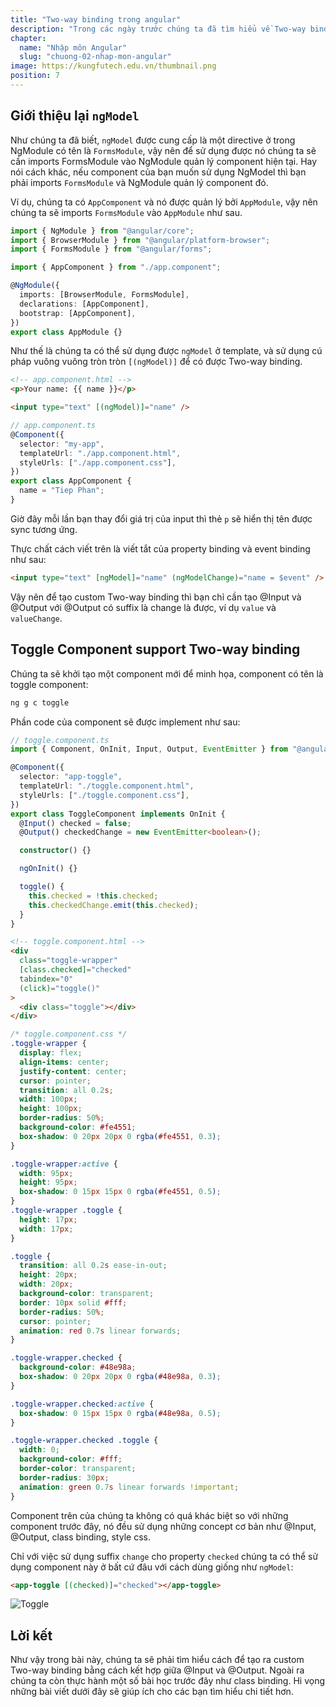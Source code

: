 ```yaml
---
title: "Two-way binding trong angular"
description: "Trong các ngày trước chúng ta đã tìm hiểu về Two-way binding ở trong Angular. Ngoài ra chúng ta cũng đã biết cách để truyền @Input và @Output cho component. Vậy có cách nào để chúng ta tự tạo Custom Two-way binding hay không? Câu trả lời chính là từ cặp input-ouput ngModel và ngModelChange."
chapter:
  name: "Nhập môn Angular"
  slug: "chuong-02-nhap-mon-angular"
image: https://kungfutech.edu.vn/thumbnail.png
position: 7
---
```


## Giới thiệu lại `ngModel`

Như chúng ta đã biết, `ngModel` được cung cấp là một directive ở trong NgModule có tên là `FormsModule`, vậy nên để sử dụng được nó chúng ta sẽ cần imports FormsModule vào NgModule quản lý component hiện tại. Hay nói cách khác, nếu component của bạn muốn sử dụng NgModel thì bạn phải imports `FormsModule` và NgModule quản lý component đó.

Ví dụ, chúng ta có `AppComponent` và nó được quản lý bởi `AppModule`, vậy nên chúng ta sẽ imports `FormsModule` vào `AppModule` như sau.

```ts
import { NgModule } from "@angular/core";
import { BrowserModule } from "@angular/platform-browser";
import { FormsModule } from "@angular/forms";

import { AppComponent } from "./app.component";

@NgModule({
  imports: [BrowserModule, FormsModule],
  declarations: [AppComponent],
  bootstrap: [AppComponent],
})
export class AppModule {}
```

Như thế là chúng ta có thể sử dụng được `ngModel` ở template, và sử dụng cú pháp vuông vuông tròn tròn `[(ngModel)]` để có được Two-way binding.

```html
<!-- app.component.html -->
<p>Your name: {{ name }}</p>

<input type="text" [(ngModel)]="name" />
```

```ts
// app.component.ts
@Component({
  selector: "my-app",
  templateUrl: "./app.component.html",
  styleUrls: ["./app.component.css"],
})
export class AppComponent {
  name = "Tiep Phan";
}
```

Giờ đây mỗi lần bạn thay đổi giá trị của input thì thẻ `p` sẽ hiển thị tên được sync tương ứng.

Thực chất cách viết trên là viết tắt của property binding và event binding như sau:

```html
<input type="text" [ngModel]="name" (ngModelChange)="name = $event" />
```

Vậy nên để tạo custom Two-way binding thì bạn chỉ cần tạo @Input và @Output với @Output có suffix là change là được, ví dụ `value` và `valueChange`.

## Toggle Component support Two-way binding

Chúng ta sẽ khởi tạo một component mới để minh họa, component có tên là toggle component:

```sh
ng g c toggle
```

Phần code của component sẽ được implement như sau:

```ts
// toggle.component.ts
import { Component, OnInit, Input, Output, EventEmitter } from "@angular/core";

@Component({
  selector: "app-toggle",
  templateUrl: "./toggle.component.html",
  styleUrls: ["./toggle.component.css"],
})
export class ToggleComponent implements OnInit {
  @Input() checked = false;
  @Output() checkedChange = new EventEmitter<boolean>();

  constructor() {}

  ngOnInit() {}

  toggle() {
    this.checked = !this.checked;
    this.checkedChange.emit(this.checked);
  }
}
```

```html
<!-- toggle.component.html -->
<div
  class="toggle-wrapper"
  [class.checked]="checked"
  tabindex="0"
  (click)="toggle()"
>
  <div class="toggle"></div>
</div>
```

```css
/* toggle.component.css */
.toggle-wrapper {
  display: flex;
  align-items: center;
  justify-content: center;
  cursor: pointer;
  transition: all 0.2s;
  width: 100px;
  height: 100px;
  border-radius: 50%;
  background-color: #fe4551;
  box-shadow: 0 20px 20px 0 rgba(#fe4551, 0.3);
}

.toggle-wrapper:active {
  width: 95px;
  height: 95px;
  box-shadow: 0 15px 15px 0 rgba(#fe4551, 0.5);
}
.toggle-wrapper .toggle {
  height: 17px;
  width: 17px;
}

.toggle {
  transition: all 0.2s ease-in-out;
  height: 20px;
  width: 20px;
  background-color: transparent;
  border: 10px solid #fff;
  border-radius: 50%;
  cursor: pointer;
  animation: red 0.7s linear forwards;
}

.toggle-wrapper.checked {
  background-color: #48e98a;
  box-shadow: 0 20px 20px 0 rgba(#48e98a, 0.3);
}

.toggle-wrapper.checked:active {
  box-shadow: 0 15px 15px 0 rgba(#48e98a, 0.5);
}

.toggle-wrapper.checked .toggle {
  width: 0;
  background-color: #fff;
  border-color: transparent;
  border-radius: 30px;
  animation: green 0.7s linear forwards !important;
}
```

Component trên của chúng ta không có quá khác biệt so với những component trước đây, nó đều sử dụng những concept cơ bản như @Input, @Output, class binding, style css.

Chỉ với việc sử dụng suffix `change` cho property `checked` chúng ta có thể sử dụng component này ở bất cứ đâu với cách dùng giống như `ngModel`:

```html
<app-toggle [(checked)]="checked"></app-toggle>
```

![Toggle](https://github.com/techmely/hoc-lap-trinh/assets/29374426/8275610a-f3a2-43ad-b777-1aa43882fa2e)

## Lời kết

Như vậy trong bài này, chúng ta sẽ phải tìm hiểu cách để tạo ra custom Two-way binding bằng cách kết hợp giữa @Input và @Output. Ngoài ra chúng ta còn thực hành một số bài học trước đây như class binding. Hi vọng những bài viết dưới đây sẽ giúp ích cho các bạn tìm hiểu chi tiết hơn.
